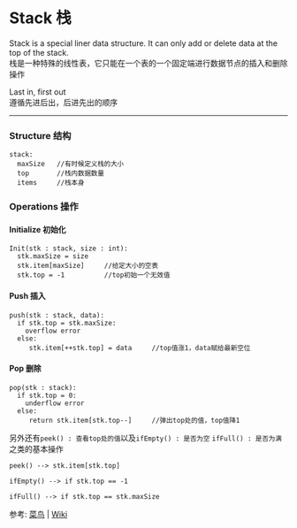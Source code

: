 # Stack 栈

Stack is a special liner data structure. It can only add or delete data at the top of the stack.  
栈是一种特殊的线性表，它只能在一个表的一个固定端进行数据节点的插入和删除操作

Last in, first out  
遵循先进后出，后进先出的顺序

***
### Structure 结构
```
stack:  
  maxSize   //有时候定义栈的大小  
  top       //栈内数据数量  
  items     //栈本身  
```

### Operations 操作

#### Initialize 初始化
``` 
Init(stk : stack, size : int):
  stk.maxSize = size    
  stk.item[maxSize]     //给定大小的空表
  stk.top = -1          //top初始一个无效值
```

#### Push 插入
```
push(stk : stack, data):
  if stk.top = stk.maxSize:
    overflow error 
  else:
     stk.item[++stk.top] = data     //top值涨1，data赋给最新空位
```

#### Pop 删除
```
pop(stk : stack):
  if stk.top = 0:
    underflow error 
  else:
     return stk.item[stk.top--]     //弹出top处的值，top值降1
```

另外还有`peek() : 查看top处的值`以及`ifEmpty() : 是否为空` `ifFull() : 是否为满`之类的基本操作
```
peek() --> stk.item[stk.top]
```
```
ifEmpty() --> if stk.top == -1
```
```
ifFull() --> if stk.top == stk.maxSize
```

参考: [菜鸟](https://www.runoob.com/java/data-stack.html) | [Wiki](https://en.wikipedia.org/wiki/Stack_(abstract_data_type))
